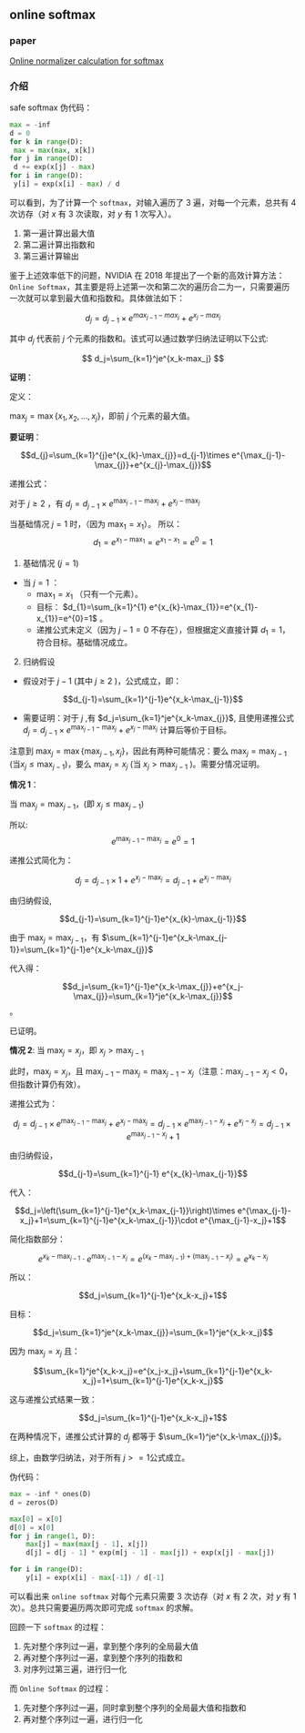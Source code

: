 ## online softmax

### paper

[Online normalizer calculation for softmax](https://arxiv.org/pdf/1805.02867)

### 介绍


safe softmax 伪代码：

```python
max = -inf
d = 0
for k in range(D):
 max = max(max, x[k])
for j in range(D):
 d += exp(x[j] - max)
for i in range(D):
 y[i] = exp(x[i] - max) / d
```

可以看到，为了计算一个 `softmax`，对输入遍历了 3 遍，对每一个元素，总共有 4 次访存（对 $x$ 有 3 次读取，对 $y$ 有 1 次写入）。

1. 第一遍计算出最大值
2. 第二遍计算出指数和
3. 第三遍计算输出

鉴于上述效率低下的问题，NVIDIA 在 2018 年提出了一个新的高效计算方法：`Online Softmax`，其主要是将上述第一次和第二次的遍历合二为一，只需要遍历一次就可以拿到最大值和指数和。具体做法如下：

$$
d_j=d_{j-1}\times e^{max_{j-1}-max_j}+e^{x_j-max_j}
$$

其中 $d_j$ 代表前 $j$ 个元素的指数和。该式可以通过数学归纳法证明以下公式:

$$
d_j=\sum_{k=1}^je^{x_k-max_j}
$$

**证明**：

定义：

$\max_{j}=\max\{{x_{1}, x_{2},\ldots, x_{j}\}}$，即前  $j$  个元素的最大值。

**要证明**：

$$d_{j}=\sum_{k=1}^{j}e^{x_{k}-\max_{j}}=d_{j-1}\times e^{\max_{j-1}-\max_{j}}+e^{x_{j}-\max_{j}}$$

递推公式：

对于 $j \geq 2$ ，有 $d_{j}=d_{j-1} \times e^{\max_{j-1}-\max_{j}}+e^{x_{j}-\max_{j}}$

当基础情况 $j=1$ 时，（因为 $\max_{1}=x_{1}$）。
所以：
$$d_{1}=e^{x_1-\max_1}=e^{x_1-x_1}=e^0=1$$

1. 基础情况 ($j = 1$)
- 当 $j=1$ ：
    - $\max_{1}=x_{1}$ （只有一个元素）。
    - 目标： $d_{1}=\sum_{k=1}^{1} e^{x_{k}-\max_{1}}=e^{x_{1}-x_{1}}=e^{0}=1$ 。
    - 递推公式未定义（因为 $j-1=0$ 不存在），但根据定义直接计算 $d_{1}=1$，符合目标。基础情况成立。
2. 归纳假设
- 假设对于 $j-1$ (其中 $j\geq2$ )，公式成立，即：

$$d_{j-1}=\sum_{k=1}^{j-1}e^{x_k-\max_{j-1}}$$

- 需要证明：对于 $j$ ,有 $d_j=\sum_{k=1}^je^{x_k-\max_{j}}$, 且使用递推公式 $d_j=d_{j-1}\times e^{\max_{j-1}-\max_{j}}+e^{x_j-\max_{j}}$ 计算后等价于目标。

注意到 $\max_{j}=\max\{\max_{j-1},x_j\}$，因此有两种可能情况：要么 $\max_{j}=\max_{j-1}$ (当$x_{j}\leq\max_{j-1})$，要么 $\max_j=x_j$ (当 $x_j>\max_{j-1}$ )。需要分情况证明。

**情况 1**：

当 $\max_{j}=\max_{j-1}$，(即 $x_{j}\leq\max_{j-1}$)

所以: $$e^{\max_{j-1}-\max_{j}}=e^0=1$$

递推公式简化为：

$$d_j=d_{j-1}\times1+e^{x_{j}-\max_{j}}=d_{j-1}+e^{x_{j}-\max_{j}}$$

由归纳假设,

$$d_{j-1}=\sum_{k=1}^{j-1}e^{x_{k}-\max_{j-1}}$$

由于 $\max_{j}=\max_{j-1}$，有 $\sum_{k=1}^{j-1}e^{x_k-\max_{j-1}}=\sum_{k=1}^{j-1}e^{x_k-\max_{j}}$

代入得：

$$d_j=\sum_{k=1}^{j-1}e^{x_k-\max_{j}}+e^{x_j-\max_{j}}=\sum_{k=1}^je^{x_k-\max_{j}}$$。

已证明。

**情况 2**: 当 $\max_{j}=x_j$，即 $x_j>\max_{j-1}$

此时，$\max_{j}=x_{j}$，且 $\max_{j-1}-\max_{j}=\max_{j-1}-x_{j}$（注意：$\max_{j-1}-x_{j}<0$，但指数计算仍有效）。

递推公式为：

$$d_{j} = d_{j-1} \times e^{\max_{j-1}-\max_{j}}+e^{x_{j}-\max_{j}} = d_{j-1} \times e^{\max_{j-1} - x_{j}} + e^{x_{j} - x_{j}}=d_{j-1}\times e^{\max_{j-1} - x_{j}} + 1$$

由归纳假设，

$$d_{j-1}=\sum_{k=1}^{j-1} e^{x_{k}-\max_{j-1}}$$

代入：

$$d_j=\left(\sum_{k=1}^{j-1}e^{x_k-\max_{j-1}}\right)\times e^{\max_{j-1}-x_j}+1=\sum_{k=1}^{j-1}e^{x_k-\max_{j-1}}\cdot e^{\max_{j-1}-x_j}+1$$

简化指数部分：

$$e^{x_k-\max_{j-1}}\cdot e^{\max_{j-1}-x_j}=e^{(x_k-\max_{j-1})+(\max_{j-1}-x_j)}=e^{x_k-x_j}$$

所以：

$$d_j=\sum_{k=1}^{j-1}e^{x_k-x_j}+1$$

目标：

$$d_j=\sum_{k=1}^je^{x_k-\max_{j}}=\sum_{k=1}^je^{x_k-x_j}$$

因为 $\max_{j}=x_j$ 且：

$$\sum_{k=1}^je^{x_k-x_j}=e^{x_j-x_j}+\sum_{k=1}^{j-1}e^{x_k-x_j}=1+\sum_{k=1}^{j-1}e^{x_k-x_j}$$

这与递推公式结果一致：

$$d_j=\sum_{k=1}^{j-1}e^{x_k-x_j}+1$$

在两种情况下，递推公式计算的 $d_j$ 都等于 $\sum_{k=1}^je^{x_k-\max_{j}}$。

综上，由数学归纳法，对于所有 $j >= 1$公式成立。

伪代码：

```python
max = -inf * ones(D)
d = zeros(D)

max[0] = x[0]
d[0] = x[0]
for j in range(1, D):
    max[j] = max(max[j - 1], x[j])
    d[j] = d[j - 1] * exp(m[j - 1] - max[j]) + exp(x[j] - max[j])

for i in range(D):
    y[i] = exp(x[i] - max[-1]) / d[-1]
```

可以看出来 `online softmax` 对每个元素只需要 3 次访存（对 $x$ 有 2 次，对 $y$ 有 1 次）。总共只需要遍历两次即可完成 `softmax` 的求解。

回顾一下 `softmax` 的过程：

1. 先对整个序列过一遍，拿到整个序列的全局最大值
2. 再对整个序列过一遍，拿到整个序列的指数和
3. 对序列过第三遍，进行归一化

而 `Online Softmax` 的过程：

1. 先对整个序列过一遍，同时拿到整个序列的全局最大值和指数和
2. 再对整个序列过一遍，进行归一化
